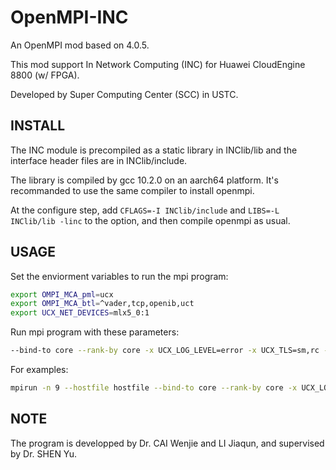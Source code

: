 # OpenMPI-INC

An OpenMPI mod based on 4.0.5.

This mod support In Network Computing (INC) for Huawei CloudEngine 8800 (w/ FPGA).

Developed by Super Computing Center (SCC) in USTC.

## INSTALL

The INC module is precompiled as a static library in INClib/lib and the interface header files are in INClib/include.

The library is compiled by gcc 10.2.0 on an aarch64 platform. It's recommanded to use the same compiler to install openmpi.

At the configure step, add `CFLAGS=-I INClib/include` and `LIBS=-L INClib/lib -linc` to the option, and then compile openmpi as usual.

## USAGE

Set the enviorment variables to run the mpi program:

```bash
export OMPI_MCA_pml=ucx
export OMPI_MCA_btl=^vader,tcp,openib,uct
export UCX_NET_DEVICES=mlx5_0:1
```

Run mpi program with these parameters:

```bash
--bind-to core --rank-by core -x UCX_LOG_LEVEL=error -x UCX_TLS=sm,rc --mca coll_tuned_use_dynamic_rules 1 --mca coll_tuned_allreduce_algorithm 1 osu_allreduce
```

For examples:

```bash
mpirun -n 9 --hostfile hostfile --bind-to core --rank-by core -x UCX_LOG_LEVEL=error -x UCX_TLS=sm,rc --mca coll_tuned_use_dynamic_rules 1 --mca coll_tuned_allreduce_algorithm 1 osu_allreduce ./a.out
```

## NOTE

The program is developped by Dr. CAI Wenjie and LI Jiaqun, and supervised by Dr. SHEN Yu.
